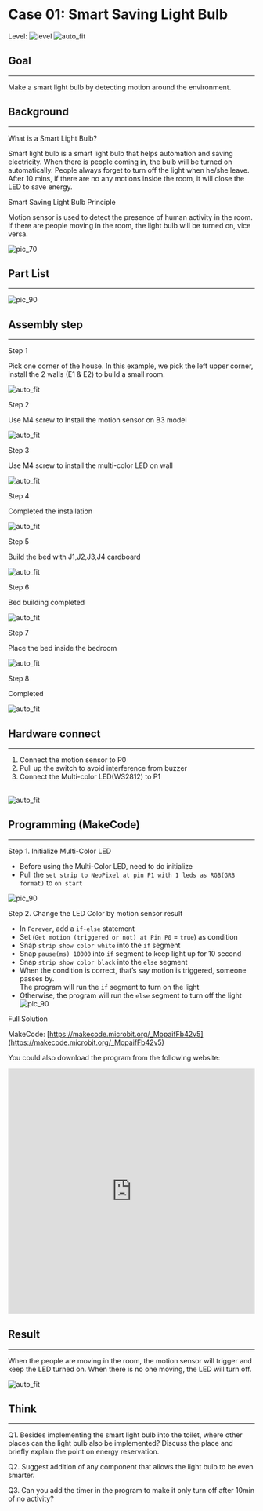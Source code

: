 # Case 01: Smart Saving Light Bulb

Level: ![level](images/level1.png)
![auto_fit](images/Case1/intro.png)<P>


## Goal
<HR>
Make a smart light bulb by detecting motion around the environment.<P>

## Background
<HR>
<span id="subtitle">What is a Smart Light Bulb?</span><P>

Smart light bulb is a smart light bulb that helps automation and saving electricity. When there is people coming in, the bulb will be turned on automatically. People always forget to turn off the light when he/she leave. After 10 mins, if there are no any motions inside the room, it will close the LED to save energy. <P>

<span id="subtitle">Smart Saving Light Bulb Principle</span><P>

Motion sensor is used to detect the presence of human activity in the room. If there are people moving in the room, the light bulb will be turned on, vice versa.<BR>


![pic_70](images/Case1/Case1_flowchart.png)<P>

## Part List
<HR>

![pic_90](images/Case1/Case1_parts_new.png)<P>

## Assembly step
<HR>

<span id="subtitle">Step 1</span><BR><P>
 Pick one corner of the house. In this example, we pick the left upper corner, install the 2 walls (E1 & E2) to build a small room.<BR><P>
![auto_fit](images/Case1/Case1_ass1_new.png)<P>
<span id="subtitle">Step 2</span><BR><P>
Use M4 screw to Install the motion sensor on B3 model<BR><P>
![auto_fit](images/Case1/Case1_ass2_new.png)<P>
<span id="subtitle">Step 3</span><BR><P>
Use M4 screw to install the multi-color LED on wall<BR><P>
![auto_fit](images/Case1/Case1_ass3_new.png)<P>
<span id="subtitle">Step 4</span><BR><P>
Completed the installation<BR><P>
![auto_fit](images/Case1/Case1_ass4_new.png)<P>
<span id="subtitle">Step 5</span><BR><P>
Build the bed with J1,J2,J3,J4 cardboard<BR><P>
![auto_fit](images/Case1/Case1_ass5_new.png)<P>
<span id="subtitle">Step 6</span><BR><P>
Bed building completed<BR><P>
![auto_fit](images/Case1/Case1_ass6_new.png)<P>
<span id="subtitle">Step 7</span><BR><P>
Place the bed inside the bedroom<BR><P>
![auto_fit](images/Case1/Case1_ass7_new.png)<P>
<span id="subtitle">Step 8</span><BR><P>
Completed<BR><P>
![auto_fit](images/Case1/Case1_ass8_new.png)<P>


## Hardware connect
<HR>

1. Connect the motion sensor to P0<BR>
2. Pull up the switch to avoid interference from buzzer<BR>
3. Connect the Multi-color LED(WS2812) to P1<BR>

<BR>![auto_fit](images/Case1/Case1_hardware.png)
<P>

## Programming (MakeCode)
<HR>

<span id="subtitle">Step 1. Initialize Multi-Color LED</span><BR><P>
* Before using the Multi-Color LED, need to do initialize
* Pull the `set strip to NeoPixel at pin P1 with 1 leds as RGB(GRB format)` to `on start`

![pic_90](images/Case1/Case1_p1.png)<P>

<span id="subtitle">Step 2. Change the LED Color by motion sensor result</span><BR><P> 
* In `Forever`, add a `if-else` statement
* Set (`Get motion (triggered or not) at Pin P0` = `true`) as condition
* Snap `strip show color white` into the `if` segment
* Snap `pause(ms) 10000` into `if` segment to keep light up for 10 second
* Snap `strip show color black` into the `else` segment
* When the condition is correct, that’s say motion is triggered, someone passes by.<BR>The program will run the `if` segment to turn on the light
* Otherwise, the program will run the `else` segment to turn off the light
![pic_90](images/Case1/Case1_p2.png)<P>

<span id="subtitle">Full Solution<BR><P>
MakeCode: [https://makecode.microbit.org/_MopaifFb42v5](https://makecode.microbit.org/_MopaifFb42v5)<BR><P>
You could also download the program from the following website:<BR>
<iframe src="https://makecode.microbit.org/#pub:_MopaifFb42v5" width="100%" height="500" frameborder="0" sandbox="allow-same-origin allow-scripts"></iframe>

<P>

## Result
<HR>

When the people are moving in the room, the motion sensor will trigger and keep the LED turned on. When there is no one moving, the LED will turn off.<BR><P>
![auto_fit](images/Case1/Case1_result.gif)<P>

## Think
<HR> 

Q1. Besides implementing the smart light bulb into the toilet, where other places can the light bulb also be implemented? Discuss the place and briefly explain the point on energy reservation.<BR><P>
Q2. Suggest addition of any component that allows the light bulb to be even smarter.
<BR><P>
Q3. Can you add the timer in the program to make it only turn off after 10min of no activity? <BR><P>